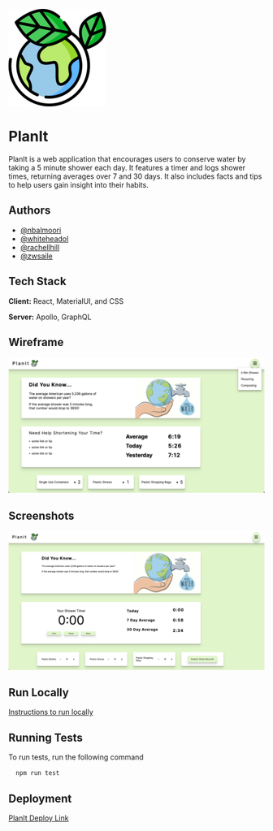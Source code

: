 ![Logo](./public/assets/android-chrome-192x192.png)


# PlanIt

PlanIt is a web application that encourages users to conserve water by taking a 5 minute shower each day. It features a timer and logs shower times, returning averages over 7 and 30 days. It also includes facts and tips to help users gain insight into their habits.

## Authors

- [@nbalmoori](https://www.github.com/nbalmoori)
- [@whiteheadol](https://www.github.com/whiteheadol)
- [@rachellhill](https://www.github.com/rachellhill)
- [@zwsaile](https://www.github.com/zwsaile)


## Tech Stack

**Client:** React, MaterialUI, and CSS

**Server:** Apollo, GraphQL

## Wireframe

![Wireframe Screenshot](./public/assets/wireframe.png)


## Screenshots

![App Screenshot](./public/assets/app-screenshot.png)


## Run Locally

[Instructions to run locally](./run_locally.md)

## Running Tests

To run tests, run the following command

```bash
  npm run test
```


## Deployment

[PlanIt Deploy Link](https://planit-earth.netlify.app/)

